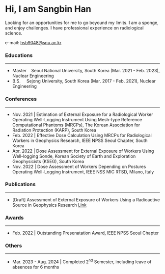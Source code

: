 # Hi, I am Sangbin Han
Looking for an opportunities for me to go beyound my limits. I am a sponge, and enjoy challenges. I have professional experience on radiological science.  

e-mail: <a href='mailto:hsb9048@snu.ac.kr'>hsb9048@snu.ac.kr  

### Educations
---
* Master &nbsp;&nbsp; Seoul National University, South Korea (Mar. 2021 - Feb. 2023), Nuclear Engineering
* B.S. &nbsp;&nbsp;&nbsp; Sejong University, South Korea (Mar. 2017 - Feb. 2021), Nuclear Engineering

### Conferences
---
* Nov. 2021 | Estimation of External Exposure for a Radiological Worker Operating Well-Logging Instrument Using Mesh-type Reference Computational Phantoms (MRCPs), The Korean Association for Radiation Protection (KARP), South Korea  </div>
* Feb. 2022 | Effective Dose Calculation Using MRCPs for Radiological Workers in Geophysics Research, IEEE NPSS Seoul Chapter, South Korea  
* Apr. 2022 | Dose Assessment for External Exposure of Workers Using Well-logging Sonde, Korean Society of Earth and Exploration Geophysicists (KSEG), South Korea  
* Nov. 2022 | Dose Assessment of Workers Depending on Postures Operating Well-Logging Instrument, IEEE NSS MIC RTSD, Milano, Italy  

### Publications
---
* \[Draft\] Assessment of External Exposure of Workers Using a Radioactive Source in Geophysics Research [Link](https://papers.ssrn.com/sol3/papers.cfm?abstract_id=4791462)  

### Awards
---
* Feb. 2022 | Outstanding Presenatation Award, IEEE NPSS Seoul Chapter  

### Others
---
* Mar. 2023 - Aug. 2024 | Completed 2<sup>nd</sup> Semester, including leave of absences for 6 months
